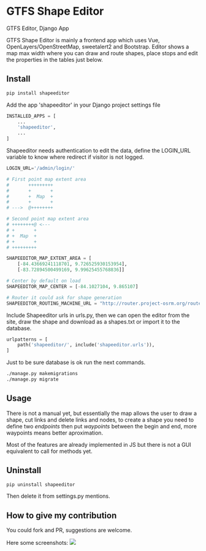 # GTFS Shape Editor

GTFS Editor, Django App

GTFS Shape Editor is mainly a frontend app which uses Vue, OpenLayers/OpenStreetMap, sweetalert2 and Bootstrap.
Editor shows a map max width where you can draw and route shapes, place stops and edit the properties in the tables just below.

## Install
```bash
pip install shapeeditor
```

Add the app 'shapeeditor' in your Django project settings file


```python
INSTALLED_APPS = [
    ...
    'shapeeditor',
    ...
]
```

Shapeeditor needs authentication to edit the data, define the LOGIN\_URL variable to know where redirect if visitor is not logged.


```python
LOGIN_URL='/admin/login/'

# First point map extent area
#       +++++++++
#       +       +
#       +  Map  +
#       +       +
# --->  @++++++++

# Second point map extent area
# ++++++++@ <---
# +       +
# +  Map  +
# +       +
# +++++++++

SHAPEEDITOR_MAP_EXTENT_AREA = [
    [-84.43669241118701, 9.726525930153954],
    [-83.72894500499169, 9.99625455768836]]

# Center by default on load
SHAPEEDITOR_MAP_CENTER = [-84.1027104, 9.865107]

# Router it could ask for shape generation
SHAPEEDITOR_ROUTING_MACHINE_URL = "http://router.project-osrm.org/route/v1/driving/" 
```

Include Shapeeditor urls in urls.py, then we can open the editor from the site, draw the shape and download as a shapes.txt or import it to the database.

```python
urlpatterns = [
    path('shapeeditor/', include('shapeeditor.urls')),
]
```

Just to be sure database is ok run the next commands.
```bash
./manage.py makemigrations
./manage.py migrate
```

## Usage

There is not a manual yet, but essentially the map allows the user to draw a shape, cut links and delete links and nodes, to create a shape you need to define two _endpoints_ then put _waypoints_ between the begin and end, more waypoints means better aproximation.

Most of the features are already implemented in JS but there is not a GUI equivalent to call for methods yet.

## Uninstall

```bash
pip uninstall shapeeditor
```

Then delete it from settings.py mentions.

## How to give my contribution

You could fork and PR,
suggestions are welcome.

Here some screenshots:
<img src="http://161.35.54.122:10066/gtfs_editor_2.png" >
